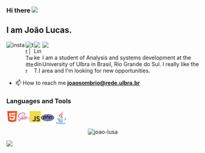### Hi there <img src="https://media.giphy.com/media/hvRJCLFzcasrR4ia7z/giphy.gif" width="25px">
## I am João Lucas.
<a href="//www.instagram.com/jao_luska_/?hl=pt-br">
  <img align="left" alt="insta" width="50px" src= "https://www.vectorlogo.zone/logos/instagram/instagram-ar21.svg" />
</a>
<a href="https://twitter.com/JaoLuska">
  <img align="left" alt="tt | Twitter" width="22px" src="https://raw.githubusercontent.com/peterthehan/peterthehan/master/assets/twitter.svg" />
</a>
<a href="https://www.linkedin.com/in/abhisheknaiidu/https://www.linkedin.com/in/jo%C3%A3o-lucas-pereira-rafael-6951a51a3/">
  <img align="left" alt="Linkedin" width="22px" src="https://raw.githubusercontent.com/peterthehan/peterthehan/master/assets/linkedin.svg" />
</a>

![](https://visitor-badge.glitch.me/badge?page_id=jao_lusa)
 <br>
 
I am a student of Analysis and systems development at the University of Ulbra in Brasil, Rio Grande do Sul.
I really like the T.I area and I'm looking for new opportunities.

- 📫 How to reach me **joaosombrio@rede.ulbra.br**

### Languages and Tools

<p><img align="left" alt="html" width="30px" src="https://raw.githubusercontent.com/devicons/devicon/master/icons/html5/html5-original.svg"/><p>
<p><img align="left" alt="sass" width="30px" src="https://raw.githubusercontent.com/devicons/devicon/master/icons/sass/sass-original.svg"/><p>
<p><img align="left" alt="js" width="30px" src="https://raw.githubusercontent.com/devicons/devicon/master/icons/javascript/javascript-original.svg"/><p>  
<p><img align="left" alt="php" width="35px" src="https://raw.githubusercontent.com/devicons/devicon/master/icons/php/php-original.svg"/><p>
<p><img align="left" alt="java" width="35px" src="https://raw.githubusercontent.com/devicons/devicon/master/icons/java/java-original.svg"/><p>

<br>

##

<p align="center"><img src="https://github-readme-stats.vercel.app/api?username=joao-lusa&show_icons=true" alt="joao-lusa" /> </p>

<p aling="cemter"><img src="https://github-readme-stats.vercel.app/api/top-langs/?username=joao-lusa&theme=tokyonight&layout=compact" /> </p> 
